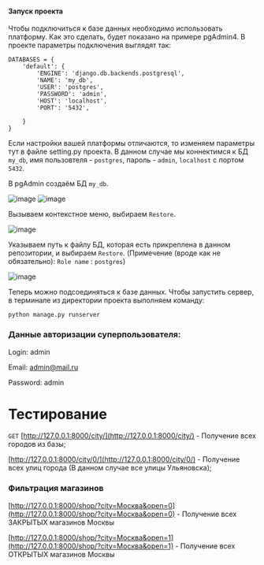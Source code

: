 #### Запуск проекта
Чтобы подключиться к базе данных необходимо использовать платформу. Как это сделать, будет показано на примере pgAdmin4.
В проекте параметры подключения выглядят так:
```
DATABASES = {
    'default': {
        'ENGINE': 'django.db.backends.postgresql',
        'NAME': 'my_db',
        'USER': 'postgres',
        'PASSWORD': 'admin',
        'HOST': 'localhost',
        'PORT': '5432',

    }
}
```
Если настройки вашей платформы отличаются, то изменяем параметры тут в файле setting.py проекта.
В данном случае мы коннектимся к БД `my_db`, имя пользовтеля - `postgres`, пароль -  `admin`, `localhost` с портом `5432`.

В pgAdmin создаём БД `my_db`.

![image](https://github.com/zh0rchik/TestingTask/assets/99082375/3fece1c5-940d-40bd-a84e-5196b424d760)
![image](https://github.com/zh0rchik/TestingTask/assets/99082375/17cf2db2-09fe-4c1e-ba4a-bd734a51912c)

Вызываем контекстное меню, выбираем `Restore`.

![image](https://github.com/zh0rchik/TestingTask/assets/99082375/e5501691-8596-4e31-b241-ff803ea5b70d)

Указываем путь к файлу БД, которая есть прикреплена в данном репозитории, и выбираем `Restore`. (Примечение (вроде как не обязательно): 
`Role name` : `postgres`)

![image](https://github.com/zh0rchik/TestingTask/assets/99082375/7d2ab801-7fc9-4788-8880-40c66fc0ff1f)

 Теперь можно подсоединяться к базе данных. Чтобы запустить сервер, в терминале из директории проекта выполняем команду:
```
python manage.py runserver
```

### Данные авторизации суперпользователя:
Login: admin

Email: admin@mail.ru

Password: admin


# Тестирование
`GET` 
[http://127.0.0.1:8000/city/](http://127.0.0.1:8000/city/) - Получение всех городов из базы;

[http://127.0.0.1:8000/city/0/](http://127.0.0.1:8000/city/0/) - Получение всех улиц города (В данном случае все улицы Ульяновска); 

### Фильтрация магазинов

[http://127.0.0.1:8000/shop/?city=Москва&open=0](http://127.0.0.1:8000/shop/?city=Москва&open=0) - Получение всех ЗАКРЫТЫХ магазинов Москвы

[http://127.0.0.1:8000/shop/?city=Москва&open=1](http://127.0.0.1:8000/shop/?city=Москва&open=1) - Получение всех ОТКРЫТЫХ магазинов Москвы

